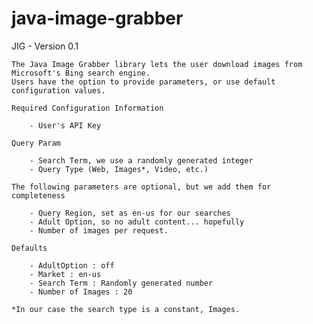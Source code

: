 java-image-grabber
==================

JIG - Version 0.1

	The Java Image Grabber library lets the user download images from Microsoft's Bing search engine.
	Users have the option to provide parameters, or use default configuration values.

    Required Configuration Information

		- User's API Key

	Query Param

		- Search Term, we use a randomly generated integer
		- Query Type (Web, Images*, Video, etc.)

	The following parameters are optional, but we add them for completeness

		- Query Region, set as en-us for our searches
		- Adult Option, so no adult content... hopefully
		- Number of images per request.

	Defaults

	    - AdultOption : off
	    - Market : en-us
	    - Search Term : Randomly generated number
	    - Number of Images : 20

	*In our case the search type is a constant, Images.


	
